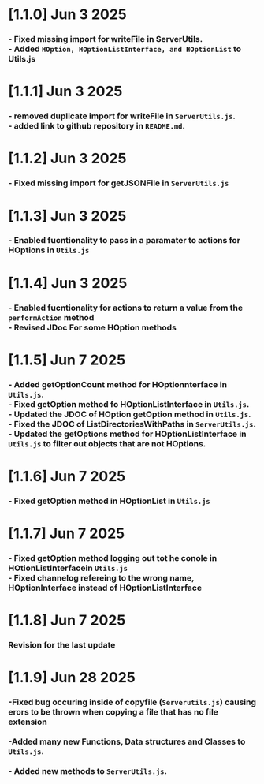 # [1.1.0] Jun 3 2025
### - Fixed missing import for writeFile in ServerUtils. <br> - Added ```HOption, HOptionListInterface, and HOptionList``` to Utils.js

# [1.1.1] Jun 3 2025
### - removed duplicate import for writeFile in ```ServerUtils.js```. <br> - added link to github repository in ```README.md```.

# [1.1.2] Jun 3 2025
### - Fixed missing import for getJSONFile in ```ServerUtils.js```

# [1.1.3] Jun 3 2025
### - Enabled fucntionality to pass in a paramater to actions for HOptions in ```Utils.js```

# [1.1.4] Jun 3 2025
### - Enabled fucntionality for actions to return a value from the ```performAction``` method <br> - Revised JDoc For some HOption methods

# [1.1.5] Jun 7 2025
### - Added getOptionCount method for HOptionnterface in ```Utils.js```. <br> - Fixed getOption method fo HOptionListInterface in ```Utils.js```.<br> - Updated the JDOC of HOption getOption method in ```Utils.js```. <br> - Fixed the JDOC of ListDirectoriesWithPaths in ```ServerUtils.js```.<br> - Updated the getOptions method for HOptionListInterface in ```Utils.js``` to filter out objects that are not HOptions.

# [1.1.6] Jun 7 2025
### - Fixed getOption method in HOptionList in ```Utils.js```

# [1.1.7] Jun 7 2025
### - Fixed getOption method logging out tot he conole in HOtionListInterfacein ```Utils.js```<br>- Fixed channelog refereing to the wrong name, HOptionInterface instead of HOptionListInterface

# [1.1.8] Jun 7 2025
### Revision for the last update

# [1.1.9] Jun 28 2025
### -Fixed bug occuring inside of copyfile (```Serverutils.js```) causing erors to be thrown when copying a file that has no file extension <br><br>-Added many new Functions, Data structures and Classes to ```Utils.js```.<br><br>- Added new methods to ```ServerUtils.js```.